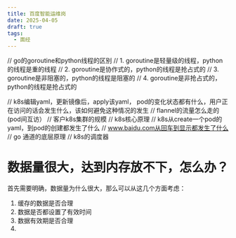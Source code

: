 ```yaml
---
title: 百度智能运维岗
date: 2025-04-05
draft: true
tags:
  - 面经
---
```


// go的goroutine和python线程的区别
// 1. goroutine是轻量级的线程，python的线程是重的线程
// 2. goroutine是协作式的，python的线程是抢占式的
// 3. goroutine是非阻塞的，python的线程是阻塞的
// 4. goroutine是非抢占式的，python的线程是抢占式的

// k8s编辑yaml，更新镜像后，apply该yaml， pod的变化状态都有什么，用户正在访问的话会发生什么，该如何避免这种情况的发生
// flannel的流量怎么走的(pod间互访）
// 客户k8s集群的规模
// k8s核心原理
// k8s从create一个pod的yaml，到pod的创建都发生了什么
// www.baidu.com从回车到显示都发生了什么
// go 通道的底层原理
// k8s的调度器

# 数据量很大，达到内存放不下，怎么办？

首先需要明确，数据量为什么很大，那么可以从这几个方面考虑：
1. 缓存的数据是否合理
2. 数据是否都设置了有效时间
3. 数据有效期是否合理
4.